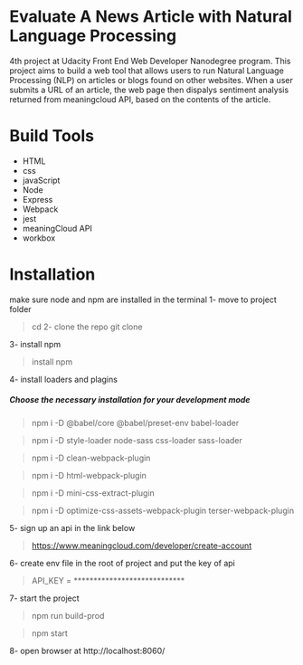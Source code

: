# Evaluate A News Article with Natural Language Processing

4th project at Udacity Front End Web Developer Nanodegree program.
This project aims to build a web tool that allows users to run Natural Language Processing (NLP) on articles or blogs found on other websites. When a user submits a URL of an article, the web page then dispalys sentiment analysis returned from meaningcloud API, based on the contents of the article.

# Build Tools

* HTML
* css
* javaScript
* Node
* Express
* Webpack
* jest
* meaningCloud API
* workbox

# Installation
make sure node and npm are installed in the terminal 
1- move to project folder
> cd <project directory>
2- clone the repo 
> git clone <repo url >
  
3- install npm 

> install npm

4- install loaders and plagins 

##### Choose the necessary installation for your development mode
> npm i -D @babel/core @babel/preset-env babel-loader
  
> npm i -D style-loader node-sass css-loader sass-loader
  
> npm i -D clean-webpack-plugin
  
> npm i -D html-webpack-plugin
  
> npm i -D mini-css-extract-plugin
  
> npm i -D optimize-css-assets-webpack-plugin terser-webpack-plugin

5- sign up an api in the link below 
  
> https://www.meaningcloud.com/developer/create-account
  
6- create env file in the root of project and put the key of api 
  
> API_KEY = ****************************

7- start the project 
> npm run build-prod 
  
> npm start 
  
8- open browser at http://localhost:8060/
